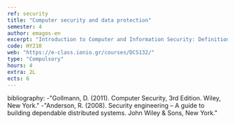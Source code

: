 ```yaml
---
ref: security
title: "Computer security and data protection"
semester: 4
author: emagos-en
excerpt: "Introduction to Computer and Information Security: Definitions, Threats, Vulnerabilities, Risks. Logical Access Control: User AUthentication (Passwords, Challenge-Response, One-time Passwords). Access Control Policies, Authorization Models (MAC, DAC, RBAC), Operating System Security. Computer Malware: Viruses, Trojans, Worms, Bots and Botnets, Rootkits, Propagation Techniques. Internet and Web Security, TCP/IP Security, Cryptographic Techniques and Systems for Secure Communications, authenticated key establishments. Network Firewalls."
code: ΗΥ210
web: "https://e-class.ionio.gr/courses/DCS132/"
type: "Compulsory"
hours: 4
extra: 2L
ects: 6
---
```



bibliography: 
-"Gollmann, D. (2011). Computer Security, 3rd Edition. Wiley, New York."
-"Anderson, R. (2008). Security engineering – A guide to building dependable distributed systems. John Wiley & Sons, New York."
